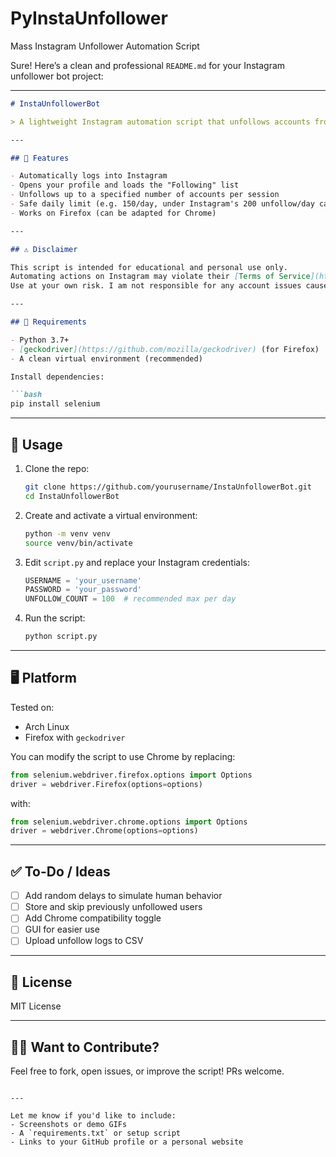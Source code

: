 # PyInstaUnfollower
Mass Instagram Unfollower Automation Script

Sure! Here’s a clean and professional `README.md` for your Instagram unfollower bot project:

---

````markdown
# InstaUnfollowerBot

> A lightweight Instagram automation script that unfollows accounts from your following list using Python and Selenium.

---

## 📌 Features

- Automatically logs into Instagram
- Opens your profile and loads the "Following" list
- Unfollows up to a specified number of accounts per session
- Safe daily limit (e.g. 150/day, under Instagram's 200 unfollow/day cap)
- Works on Firefox (can be adapted for Chrome)

---

## ⚠️ Disclaimer

This script is intended for educational and personal use only.  
Automating actions on Instagram may violate their [Terms of Service](https://help.instagram.com/581066165581870).  
Use at your own risk. I am not responsible for any account issues caused by misuse.

---

## 🔧 Requirements

- Python 3.7+
- [geckodriver](https://github.com/mozilla/geckodriver) (for Firefox)
- A clean virtual environment (recommended)

Install dependencies:

```bash
pip install selenium
````

---

## 🚀 Usage

1. Clone the repo:

   ```bash
   git clone https://github.com/yourusername/InstaUnfollowerBot.git
   cd InstaUnfollowerBot
   ```

2. Create and activate a virtual environment:

   ```bash
   python -m venv venv
   source venv/bin/activate
   ```

3. Edit `script.py` and replace your Instagram credentials:

   ```python
   USERNAME = 'your_username'
   PASSWORD = 'your_password'
   UNFOLLOW_COUNT = 100  # recommended max per day
   ```

4. Run the script:

   ```bash
   python script.py
   ```

---

## 🖥️ Platform

Tested on:

* Arch Linux
* Firefox with `geckodriver`

You can modify the script to use Chrome by replacing:

```python
from selenium.webdriver.firefox.options import Options
driver = webdriver.Firefox(options=options)
```

with:

```python
from selenium.webdriver.chrome.options import Options
driver = webdriver.Chrome(options=options)
```

---

## ✅ To-Do / Ideas

* [ ] Add random delays to simulate human behavior
* [ ] Store and skip previously unfollowed users
* [ ] Add Chrome compatibility toggle
* [ ] GUI for easier use
* [ ] Upload unfollow logs to CSV

---

## 📂 License

MIT License

---

## 🙋‍♂️ Want to Contribute?

Feel free to fork, open issues, or improve the script! PRs welcome.

```

---

Let me know if you'd like to include:
- Screenshots or demo GIFs
- A `requirements.txt` or setup script
- Links to your GitHub profile or a personal website
```


